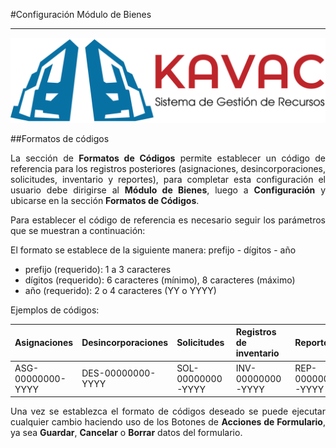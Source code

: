 #Configuración Módulo de Bienes
*******************************
<div style="text-align: justify;" >

![Screenshot](../img/logokavac.png#imagen)

##Formatos de códigos

La sección de **Formatos de Códigos** permite establecer un código de referencia para los registros posteriores (asignaciones, desincorporaciones, solicitudes, inventario y reportes), para completar esta configuración el usuario debe dirigirse al **Módulo de Bienes**, luego a **Configuración** y ubicarse en la sección **Formatos de Códigos**.

Para establecer el código de referencia es necesario seguir los parámetros que se muestran a continuación:

El formato se establece de la siguiente manera: prefijo - dígitos - año

- prefijo (requerido): 1 a 3 caracteres
- dígitos (requerido): 6 caracteres (mínimo), 8 caracteres (máximo)
- año (requerido): 2 o 4 caracteres (YY o YYYY)

Ejemplos de códigos:

|Asignaciones|Desincorporaciones|Solicitudes|Registros de inventario|Reportes|      
|--- |--- |--- |--- |--- |
|ASG-00000000-YYYY |DES-00000000-YYYY |SOL-00000000-YYYY |INV-00000000-YYYY |REP-00000000-YYYY |

Una vez se establezca el formato de códigos deseado se puede ejecutar cualquier cambio haciendo uso de los Botones de **Acciones de Formulario**, ya sea **Guardar**, **Cancelar** o **Borrar** datos del formulario. 

</div>